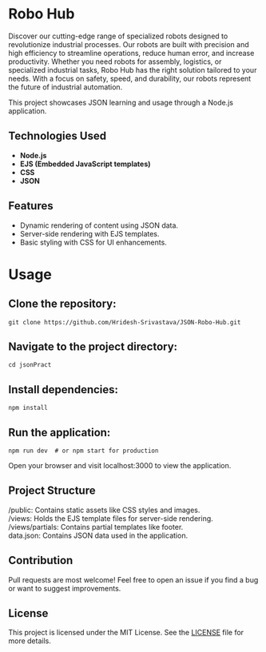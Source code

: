 # Robo Hub

Discover our cutting-edge range of specialized robots designed to revolutionize industrial processes. Our robots are built with precision and high efficiency to streamline operations, reduce human error, and increase productivity. Whether you need robots for assembly, logistics, or specialized industrial tasks, Robo Hub has the right solution tailored to your needs. With a focus on safety, speed, and durability, our robots represent the future of industrial automation.

This project showcases JSON learning and usage through a Node.js application.

## Technologies Used

- **Node.js**
- **EJS (Embedded JavaScript templates)**
- **CSS**
- **JSON**

## Features

- Dynamic rendering of content using JSON data.
- Server-side rendering with EJS templates.
- Basic styling with CSS for UI enhancements.

<h1>Usage</h1> 

## **Clone the repository:**

   ```
   git clone https://github.com/Hridesh-Srivastava/JSON-Robo-Hub.git
   ```
## Navigate to the project directory:
```
cd jsonPract
```
## Install dependencies:
```
npm install
```
## Run the application:

```
npm run dev  # or npm start for production
```
Open your browser and visit localhost:3000 to view the application.

## Project Structure
/public: Contains static assets like CSS styles and images.
<br>
/views: Holds the EJS template files for server-side rendering.
<br>
/views/partials: Contains partial templates like footer.
<br>
data.json: Contains JSON data used in the application.

## Contribution
Pull requests are most welcome! Feel free to open an issue if you find a bug or want to suggest improvements.

## License
This project is licensed under the MIT License. See the <a href="LICENSE">LICENSE</a> file for more details.
